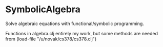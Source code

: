 # SymbolicAlgebra
Solve algebraic equations with functional/symbolic programming.

Functions in algebra.clj entirely my work, but some methods are needed from (load-file "/u/novak/cs378/cs378.clj")
